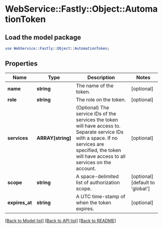# WebService::Fastly::Object::AutomationToken

## Load the model package
```perl
use WebService::Fastly::Object::AutomationToken;
```

## Properties
Name | Type | Description | Notes
------------ | ------------- | ------------- | -------------
**name** | **string** | The name of the token. | [optional] 
**role** | **string** | The role on the token. | [optional] 
**services** | **ARRAY[string]** | (Optional) The service IDs of the services the token will have access to. Separate service IDs with a space. If no services are specified, the token will have access to all services on the account.  | [optional] 
**scope** | **string** | A space-delimited list of authorization scope. | [optional] [default to &#39;global&#39;]
**expires_at** | **string** | A UTC time-stamp of when the token expires. | [optional] 

[[Back to Model list]](../README.md#documentation-for-models) [[Back to API list]](../README.md#documentation-for-api-endpoints) [[Back to README]](../README.md)


